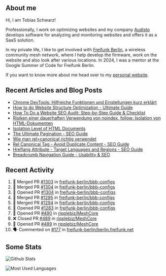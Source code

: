 ## About me

Hi, I am Tobias Schwarz!

Professionally, I work on optimizing websites and my company [Audisto](https://audisto.com/) develops software for analyzing and monitoring websites and offers it as a SaaS solution.

In my private life, I like to get involved with [Freifunk Berlin](https://berlin.freifunk.net/en/), a wireless community mesh network, where I help develop the firmware, work on the website and also look after various locations. In 2024, I was a mentor at the Google Summer of Code for Freifunk Berlin.

If you want to know more about me head over to my [personal website](https://www.tobias-schwarz.com/).

## Recent Articles and Blog Posts

* [Chrome DevTools: Hilfreiche Funktionen und Einstellungen kurz erklärt](https://www.afs-akademie.org/magazin/chrome-devtools/)
* [How to do Website Structure Optimization - Ultimate Guide](https://audisto.com/guides/structure-optimization/)
* [How To Do a Website SEO Audit: Step-by-Step Guide & Checklist](https://audisto.com/guides/website-audit/)
* [Risiken einer dauerhaften Verwendung von noindex, follow: Isolation von HTML-Dokumenten](https://www.websiteboosting.com/magazin/55/risiken-einer-dauerhaften-verwendung-von-noindex-follow-isolation-von-html-dokumenten.html)
* [Isolation Level of HTML Documents](https://audisto.com/help/crawler/features/isolation/)
* [The Ultimate Pagination - SEO Guide](https://audisto.com/guides/pagination/)
* [Wie man rel=canonical richtig verwendet](https://www.websiteboosting.com/magazin/35/wie-man-relcanonical-richtig-einsetzt.html)
* [Rel Canonical Tag - Avoid Duplicate Content - SEO Guide](https://audisto.com/guides/canonical/)
* [Hreflang Attribute - Target Languages and Regions - SEO Guide](https://audisto.com/guides/hreflang/)
* [Breadcrumb Navigation Guide - Usability & SEO](https://audisto.com/guides/breadcrumb/)

## Recent Activity

<!--START_SECTION:activity-->
1. 🎉 Merged PR [#1303](https://github.com/freifunk-berlin/bbb-configs/pull/1303) in [freifunk-berlin/bbb-configs](https://github.com/freifunk-berlin/bbb-configs)
2. 🎉 Merged PR [#1304](https://github.com/freifunk-berlin/bbb-configs/pull/1304) in [freifunk-berlin/bbb-configs](https://github.com/freifunk-berlin/bbb-configs)
3. 💪 Opened PR [#1304](https://github.com/freifunk-berlin/bbb-configs/pull/1304) in [freifunk-berlin/bbb-configs](https://github.com/freifunk-berlin/bbb-configs)
4. 🎉 Merged PR [#1295](https://github.com/freifunk-berlin/bbb-configs/pull/1295) in [freifunk-berlin/bbb-configs](https://github.com/freifunk-berlin/bbb-configs)
5. 🎉 Merged PR [#1294](https://github.com/freifunk-berlin/bbb-configs/pull/1294) in [freifunk-berlin/bbb-configs](https://github.com/freifunk-berlin/bbb-configs)
6. 💪 Opened PR [#1283](https://github.com/freifunk-berlin/bbb-configs/pull/1283) in [freifunk-berlin/bbb-configs](https://github.com/freifunk-berlin/bbb-configs)
7. 💪 Opened PR [#490](https://github.com/ripplebiz/MeshCore/pull/490) in [ripplebiz/MeshCore](https://github.com/ripplebiz/MeshCore)
8. ❌ Closed PR [#489](https://github.com/ripplebiz/MeshCore/pull/489) in [ripplebiz/MeshCore](https://github.com/ripplebiz/MeshCore)
9. 💪 Opened PR [#489](https://github.com/ripplebiz/MeshCore/pull/489) in [ripplebiz/MeshCore](https://github.com/ripplebiz/MeshCore)
10. 🗣 Commented on [#177](https://github.com/freifunk-berlin/berlin.freifunk.net/pull/177#issuecomment-3009120596) in [freifunk-berlin/berlin.freifunk.net](https://github.com/freifunk-berlin/berlin.freifunk.net)
<!--END_SECTION:activity-->

## Some Stats

![Github Stats](https://github-readme-stats.vercel.app/api?username=noki&rank_icon=github&theme=transparent&card_width=450)

![Most Used Languages](https://github-readme-stats.vercel.app/api/top-langs?username=noki&layout=compact&langs_count=8&theme=transparent&card_width=450)
